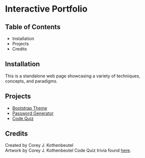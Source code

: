 # Interactive Portfolio

## Table of Contents 
* Installation
* Projects
* Credits

## Installation
This is a standalone web page showcasing a variety of techniques, concepts, and paradigms.  

## Projects
* [Bootstrap Theme](https://cjkook.github.io/02-homework-bootstrap-portfolio/)
* [Password Generator](https://cjkook.github.io/interactive-portfolio/html/password-gen.html)
* [Code Quiz](https://cjkook.github.io/interactive-portfolio/html/code-quiz.html)

## Credits
Created by Corey J. Kothenbeutel<br/>
Artwork by Corey J. Kothenbeutel
Code Quiz trivia found [here](https://thoughtcatalog.com/samantha-newman/2020/03/250-best-trivia-questions/).